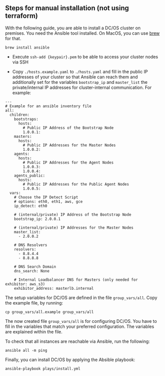 ## Steps for manual installation (not using terraform)

With the following guide, you are able to install a DC/OS cluster on premises. You need the Ansible tool installed.
On MacOS, you can use [brew](https://brew.sh/) for that.

```
brew install ansible
```

- Execute `ssh-add {keypair}.pem` to be able to access your cluster nodes via SSH

- Copy `./hosts.example.yaml` to `./hosts.yaml` and fill in the public IP addresses of your cluster so that Ansible can reach them and additionally set for the variables `bootstrap_ip` and `master_list` the private/internal IP addresses for cluster-internal communication. For example:

```
---
# Example for an ansible inventory file
all:
  children:
    bootstraps:
      hosts:
        # Public IP Address of the Bootstrap Node
        1.0.0.1:
    masters:
      hosts:
        # Public IP Addresses for the Master Nodes
        1.0.0.2:
    agents:
      hosts:
        # Public IP Addresses for the Agent Nodes
        1.0.0.3:
        1.0.0.4:
    agents_public:
      hosts:
        # Public IP Addresses for the Public Agent Nodes
        1.0.0.5:
  vars:
    # Choose the IP Detect Script
    # options: eth0, eth1, aws, gce
    ip_detect: eth0

    # (internal/private) IP Address of the Bootstrap Node
    bootstrap_ip: 2.0.0.1

    # (internal/private) IP Addresses for the Master Nodes
    master_list:
      - 2.0.0.2

    # DNS Resolvers
    resolvers:
      - 8.8.4.4
      - 8.8.8.8

    # DNS Search Domain
    dns_search: None

    # Internal Loadbalancer DNS for Masters (only needed for exhibitor: aws_s3)
    exhibitor_address: masterlb.internal
```

The setup variables for DC/OS are defined in the file `group_vars/all`. Copy the example file, by running:

```
cp group_vars/all.example group_vars/all
```

The now created file `group_vars/all` is for configuring DC/OS. You have to fill in the variables that match your preferred configuration. The variables are explained within the file.

To check that all instances are reachable via Ansible, run the following:

```
ansible all -m ping
```

Finally, you can install DC/OS by applying the Absible playbook:

```
ansible-playbook plays/install.yml
```
